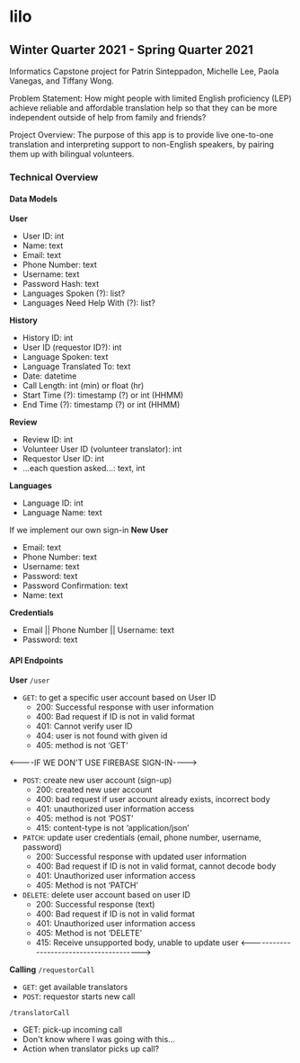 # lilo
## Winter Quarter 2021 - Spring Quarter 2021
Informatics Capstone project for Patrin Sinteppadon, Michelle Lee, Paola Vanegas, and Tiffany Wong.

Problem Statement:
How might people with limited English proficiency (LEP) achieve reliable and affordable translation help so that they can be more independent outside of help from family and friends?

Project Overview:
The purpose of this app is to provide live one-to-one translation and interpreting support to non-English speakers, by pairing them up with bilingual volunteers.

### Technical Overview
#### Data Models 
**User**
* User ID: int 
* Name: text
* Email: text
* Phone Number: text
* Username: text
* Password Hash: text
* Languages Spoken (?): list?
* Languages Need Help With (?): list?  

**History**
* History ID: int 
* User ID (requestor ID?): int
* Language Spoken: text
* Language Translated To: text
* Date: datetime 
* Call Length: int (min) or float (hr)
* Start Time (?): timestamp (?) or int (HHMM)
* End Time (?): timestamp (?) or int (HHMM)

**Review**
* Review ID: int
* Volunteer User ID (volunteer translator): int
* Requestor User ID: int
* ...each question asked...: text, int

**Languages**
* Language ID: int
* Language Name: text

If we implement our own sign-in 
**New User** 
* Email: text
* Phone Number: text 
* Username: text
* Password: text
* Password Confirmation: text
* Name: text

**Credentials** 
* Email || Phone Number || Username: text
* Password: text

#### API Endpoints
**User**
`/user`
* `GET`: to get a specific user account based on User ID
    * 200: Successful response with user information 
    * 400: Bad request if ID is not in valid format 
    * 401: Cannot verify user ID
    * 404: user is not found with given id 
    * 405: method is not ‘GET’

<----IF WE DON'T USE FIREBASE SIGN-IN---->
* `POST`: create new user account (sign-up)
    * 200: created new user account 
    * 400: bad request if user account already exists, incorrect body
    * 401: unauthorized user information access
    * 405: method is not ‘POST’
    * 415: content-type is not ‘application/json’
* `PATCH`: update user credentials (email, phone number, username, password)
    * 200: Successful response with updated user information 
    * 400: Bad request if ID is not in valid format, cannot decode body 
    * 401: Unauthorized user information access
    * 405: Method is not ‘PATCH’
* `DELETE`: delete user account based on user ID
    * 200: Successful response (text)
    * 400: Bad request if ID is not in valid format
    * 401: Unauthorized user information access 
    * 405: Method is not ‘DELETE’
    * 415: Receive unsupported body, unable to update user
<---------------------------------------->

**Calling**
`/requestorCall`
* `GET`: get available translators 
* `POST`: requestor starts new call

`/translatorCall`
* GET: pick-up incoming call
* Don't know where I was going with this...
* Action when translator picks up call?
